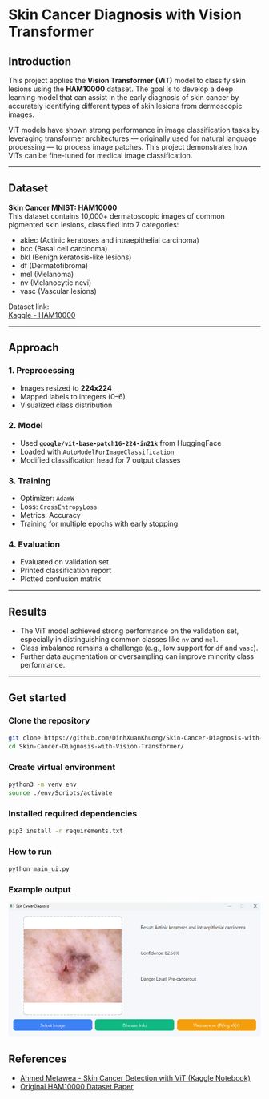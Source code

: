 # Skin Cancer Diagnosis with Vision Transformer

## Introduction

This project applies the **Vision Transformer (ViT)** model to classify skin lesions using the **HAM10000** dataset. The goal is to develop a deep learning model that can assist in the early diagnosis of skin cancer by accurately identifying different types of skin lesions from dermoscopic images.

ViT models have shown strong performance in image classification tasks by leveraging transformer architectures — originally used for natural language processing — to process image patches. This project demonstrates how ViTs can be fine-tuned for medical image classification.

---

## Dataset

**Skin Cancer MNIST: HAM10000**  
This dataset contains 10,000+ dermatoscopic images of common pigmented skin lesions, classified into 7 categories:

- akiec (Actinic keratoses and intraepithelial carcinoma)
- bcc (Basal cell carcinoma)
- bkl (Benign keratosis-like lesions)
- df (Dermatofibroma)
- mel (Melanoma)
- nv (Melanocytic nevi)
- vasc (Vascular lesions)

 Dataset link:  
[Kaggle - HAM10000](https://www.kaggle.com/datasets/kmader/skin-cancer-mnist-ham10000)

---


## Approach

### 1. Preprocessing

- Images resized to **224x224**
- Mapped labels to integers (0–6)
- Visualized class distribution

### 2. Model

- Used **`google/vit-base-patch16-224-in21k`** from HuggingFace
- Loaded with `AutoModelForImageClassification`
- Modified classification head for 7 output classes

### 3. Training

- Optimizer: `AdamW`
- Loss: `CrossEntropyLoss`
- Metrics: Accuracy
- Training for multiple epochs with early stopping

### 4. Evaluation

- Evaluated on validation set
- Printed classification report
- Plotted confusion matrix

---


## Results

- The ViT model achieved strong performance on the validation set, especially in distinguishing common classes like `nv` and `mel`.
- Class imbalance remains a challenge (e.g., low support for `df` and `vasc`).
- Further data augmentation or oversampling can improve minority class performance.

---

## Get started 
### Clone the repository
```bash
git clone https://github.com/DinhXuanKhuong/Skin-Cancer-Diagnosis-with-Vision-Transformer.git
cd Skin-Cancer-Diagnosis-with-Vision-Transformer/
```
### Create virtual environment
```bash
python3 -m venv env
source ./env/Scripts/activate
```
### Installed required dependencies
```bash
pip3 install -r requirements.txt
```
### How to run
```bash
python main_ui.py
```
### Example output
![alt text](Output/output_new.png)
## References

- [Ahmed Metawea - Skin Cancer Detection with ViT (Kaggle Notebook)](https://www.kaggle.com/code/ahmed1metawea/skin-cancer-detection-with-vision-transformer/notebook)
- [Original HAM10000 Dataset Paper](https://dataverse.harvard.edu/dataset.xhtml?persistentId=doi:10.7910/DVN/DBW86T)